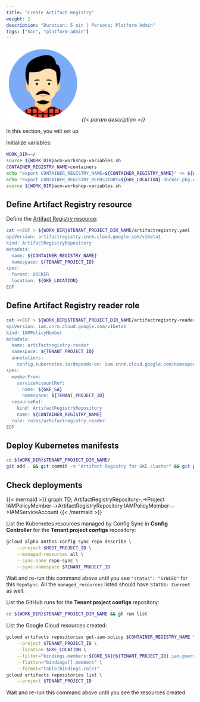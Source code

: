 ```yaml
---
title: "Create Artifact Registry"
weight: 2
description: "Duration: 5 min | Persona: Platform Admin"
tags: ["kcc", "platform-admin"]
---
```

![Platform Admin](/images/platform-admin.png)
_{{< param description >}}_

In this section, you will set up 

Initialize variables:
```Bash
WORK_DIR=~/
source ${WORK_DIR}acm-workshop-variables.sh
CONTAINER_REGISTRY_NAME=containers
echo "export CONTAINER_REGISTRY_NAME=${CONTAINER_REGISTRY_NAME}" >> ${WORK_DIR}acm-workshop-variables.sh
echo "export CONTAINER_REGISTRY_REPOSITORY=${GKE_LOCATION}-docker.pkg.dev/${TENANT_PROJECT_ID}/${CONTAINER_REGISTRY_NAME}" >> ${WORK_DIR}acm-workshop-variables.sh
source ${WORK_DIR}acm-workshop-variables.sh
```

## Define Artifact Registry resource

Define the [Artifact Registry resource](https://cloud.google.com/config-connector/docs/reference/resource-docs/artifactregistry/artifactregistryrepository):
```Bash
cat <<EOF > ${WORK_DIR}$TENANT_PROJECT_DIR_NAME/artifactregistry.yaml
apiVersion: artifactregistry.cnrm.cloud.google.com/v1beta1
kind: ArtifactRegistryRepository
metadata:
  name: ${CONTAINER_REGISTRY_NAME}
  namespace: ${TENANT_PROJECT_ID}
spec:
  format: DOCKER
  location: ${GKE_LOCATION}
EOF
```

## Define Artifact Registry reader role

```Bash
cat <<EOF > ${WORK_DIR}$TENANT_PROJECT_DIR_NAME/artifactregistry-reader.yaml
apiVersion: iam.cnrm.cloud.google.com/v1beta1
kind: IAMPolicyMember
metadata:
  name: artifactregistry-reader
  namespace: ${TENANT_PROJECT_ID}
  annotations:
    config.kubernetes.io/depends-on: iam.cnrm.cloud.google.com/namespaces/${TENANT_PROJECT_ID}/IAMServiceAccount/${GKE_SA},artifactregistry.cnrm.cloud.google.com/namespaces/${TENANT_PROJECT_ID}/ArtifactRegistryRepository/${CONTAINER_REGISTRY_NAME}
spec:
  memberFrom:
    serviceAccountRef:
      name: ${GKE_SA}
      namespace: ${TENANT_PROJECT_ID}
  resourceRef:
    kind: ArtifactRegistryRepository
    name: ${CONTAINER_REGISTRY_NAME}
  role: roles/artifactregistry.reader
EOF
```

## Deploy Kubernetes manifests

```Bash
cd ${WORK_DIR}$TENANT_PROJECT_DIR_NAME/
git add . && git commit -m "Artifact Registry for GKE cluster" && git push origin main
```

## Check deployments

{{< mermaid >}}
graph TD;
  ArtifactRegistryRepository-.->Project
  IAMPolicyMember-->ArtifactRegistryRepository
  IAMPolicyMember-.->IAMServiceAccount
{{< /mermaid >}}

List the Kubernetes resources managed by Config Sync in **Config Controller** for the **Tenant project configs** repository:
```Bash
gcloud alpha anthos config sync repo describe \
    --project $HOST_PROJECT_ID \
    --managed-resources all \
    --sync-name repo-sync \
    --sync-namespace $TENANT_PROJECT_ID
```
Wait and re-run this command above until you see `"status": "SYNCED"` for this `RepoSync`. All the `managed_resources` listed should have `STATUS: Current` as well.

List the GitHub runs for the **Tenant project configs** repository:
```Bash
cd ${WORK_DIR}$TENANT_PROJECT_DIR_NAME && gh run list
```

List the Google Cloud resources created:
```Bash
gcloud artifacts repositories get-iam-policy $CONTAINER_REGISTRY_NAME \
    --project $TENANT_PROJECT_ID \
    --location $GKE_LOCATION \
    --filter="bindings.members:${GKE_SA}@${TENANT_PROJECT_ID}.iam.gserviceaccount.com" \
    --flatten="bindings[].members" \
    --format="table(bindings.role)"
gcloud artifacts repositories list \
    --project $TENANT_PROJECT_ID
```
Wait and re-run this command above until you see the resources created.